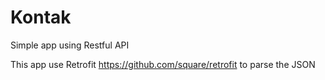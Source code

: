 # Kontak
Simple app using Restful API

This app use Retrofit https://github.com/square/retrofit to parse the JSON
